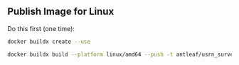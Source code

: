 ## Publish Image for Linux
Do this first (one time):
```bash
docker buildx create --use
```

```bash
docker buildx build --platform linux/amd64 --push -t antleaf/usrn_survey:0.2 .
```
